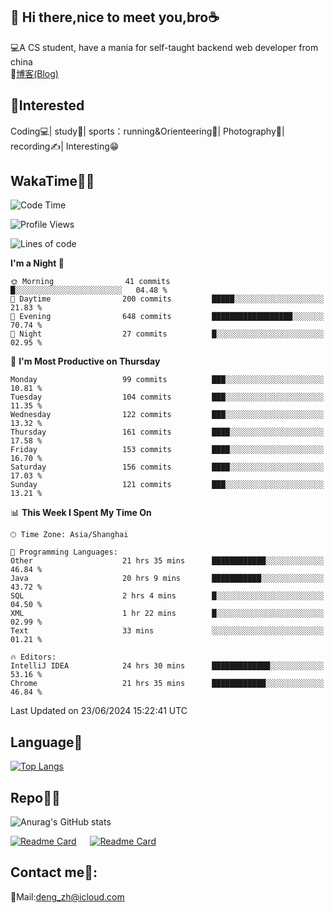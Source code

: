 👋 Hi there,nice to meet you,bro☕
---
💻A CS student, have a mania for self-taught backend web developer from china   
📌[博客(Blog)](https://github.com/HealUP/MyBlog)

 <!-- waka-box start -->
 <!-- waka-box end -->
 
🧲**Interested**
--
Coding💻| study📖| sports：running&Orienteering🏃‍| Photography📸| recording✍️| Interesting😁

WakaTime👨‍💻
---
<!--START_SECTION:waka-->
![Code Time](http://img.shields.io/badge/Code%20Time-1%2C343%20hrs%208%20mins-blue)

![Profile Views](http://img.shields.io/badge/Profile%20Views-2-blue)

![Lines of code](https://img.shields.io/badge/From%20Hello%20World%20I%27ve%20Written-205.0%20thousand%20lines%20of%20code-blue)

**I'm a Night 🦉** 

```text
🌞 Morning                41 commits          █░░░░░░░░░░░░░░░░░░░░░░░░   04.48 % 
🌆 Daytime                200 commits         █████░░░░░░░░░░░░░░░░░░░░   21.83 % 
🌃 Evening                648 commits         ██████████████████░░░░░░░   70.74 % 
🌙 Night                  27 commits          █░░░░░░░░░░░░░░░░░░░░░░░░   02.95 % 
```
📅 **I'm Most Productive on Thursday** 

```text
Monday                   99 commits          ███░░░░░░░░░░░░░░░░░░░░░░   10.81 % 
Tuesday                  104 commits         ███░░░░░░░░░░░░░░░░░░░░░░   11.35 % 
Wednesday                122 commits         ███░░░░░░░░░░░░░░░░░░░░░░   13.32 % 
Thursday                 161 commits         ████░░░░░░░░░░░░░░░░░░░░░   17.58 % 
Friday                   153 commits         ████░░░░░░░░░░░░░░░░░░░░░   16.70 % 
Saturday                 156 commits         ████░░░░░░░░░░░░░░░░░░░░░   17.03 % 
Sunday                   121 commits         ███░░░░░░░░░░░░░░░░░░░░░░   13.21 % 
```


📊 **This Week I Spent My Time On** 

```text
🕑︎ Time Zone: Asia/Shanghai

💬 Programming Languages: 
Other                    21 hrs 35 mins      ████████████░░░░░░░░░░░░░   46.84 % 
Java                     20 hrs 9 mins       ███████████░░░░░░░░░░░░░░   43.72 % 
SQL                      2 hrs 4 mins        █░░░░░░░░░░░░░░░░░░░░░░░░   04.50 % 
XML                      1 hr 22 mins        █░░░░░░░░░░░░░░░░░░░░░░░░   02.99 % 
Text                     33 mins             ░░░░░░░░░░░░░░░░░░░░░░░░░   01.21 % 

🔥 Editors: 
IntelliJ IDEA            24 hrs 30 mins      █████████████░░░░░░░░░░░░   53.16 % 
Chrome                   21 hrs 35 mins      ████████████░░░░░░░░░░░░░   46.84 % 
```


 Last Updated on 23/06/2024 15:22:41 UTC
<!--END_SECTION:waka-->

Language🚀
---
[![Top Langs](https://github-readme-stats.vercel.app/api/top-langs/?username=HealUP&layout=compact&hide_border=true)](https://github.com/HealUP)

Repo🧑‍💻
---
![Anurag's GitHub stats](https://github-readme-stats.vercel.app/api?username=HealUP&count_private=true&show_icons=true&theme=gruvbox&hide_border=true) 

[![Readme Card](https://github-readme-stats.vercel.app/api/pin/?username=HealUP&repo=InternetEy&theme=transparent)](https://github.com/HealUP/InternetEy) &emsp;
[![Readme Card](https://github-readme-stats.vercel.app/api/pin/?username=HealUP&repo=CampusExperience&theme=transparent)](https://github.com/HealUP/CampusExperience)


Contact me📱:
---
📮Mail:deng_zh@icloud.com  

